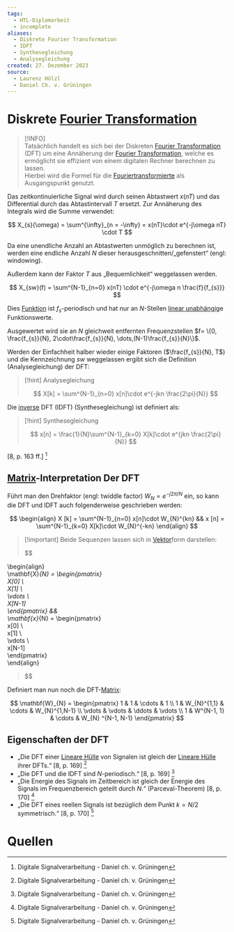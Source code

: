 ```yaml
---
tags:
  - HTL-Diplomarbeit
  - incomplete
aliases:
  - Diskrete Fourier Transformation
  - IDFT
  - Synthesegleichung
  - Analysegleichung
created: 27. Dezember 2023
source:
  - Laurenz Hölzl
  - Daniel Ch. v. Grüningen
---
```


# Diskrete [Fourier Transformation](../../Mathe/mathe%20(4)/Fourier%20Transformation.md)

> [!INFO]  
> Tatsächlich handelt es sich bei der Diskreten [Fourier Transformation](../../Mathe/mathe%20(4)/Fourier%20Transformation.md) (DFT) um eine Annäherung der [Fourier Transformation](../../Mathe/mathe%20(4)/Fourier%20Transformation.md), welche es ermöglicht sie effizient von einem digitalen Rechner berechnen zu lassen.  
Hierbei wird die Formel für die [Fouriertransformierte](../../Mathe/mathe%20(4)/Fourier%20Transformation.md#Fouriertransformierte) als Ausgangspunkt genutzt.

Das zeitkontinuierliche Signal wird durch seinen Abtastwert $x(nT)$ und das Differential durch das Abtastintervall $T$ ersetzt. Zur Annäherung des Integrals wird die Summe verwendet:

$$ X_{s}(\omega) = \sum^{\infty}_{n = -\infty} = x(nT)\cdot e^{-j\omega nT} \cdot T $$

Da eine unendliche Anzahl an Abtastwerten unmöglich zu berechnen ist, werden eine endliche Anzahl $N$ dieser herausgeschnitten/„gefenstert“ (engl: windowing).

Außerdem kann der Faktor $T$ aus „Bequemlichkeit“ weggelassen werden.

$$ X_{sw}(f) = \sum^{N-1}_{n=0} x(nT) \cdot e^{-j\omega n \frac{f}{f_{s}}} $$

Dies [Funktion](../../Mathe/Abbild.md) ist $f_{s}$-periodisch und hat nur an $N$-Stellen [linear unabhängig](../../Mathe/mathe%20(4)/Lineare%20Hülle.md)e Funktionswerte.

Ausgewertet wird sie an $N$ gleichweit entfernten Frequenzstellen $f= \{0, \frac{f_{s}}{N}, 2\cdot\frac{f_{s}}{N}, \dots,(N-1)\frac{f_{s}}{N}\}$.

Werden der Einfachheit halber wieder einige Faktoren ($\frac{f_{s}}{N}, T$) und die Kennzeichnung $sw$ weggelassen ergibt sich die Definition (Analysegleichung) der DFT:

> [!hint] Analysegleichung
>
> $$
> X[k] = \sum^{N-1}_{n=0} x[n]\cdot e^{-jkn \frac{2\pi}{N}}
> $$

Die [inverse](../../Mathe/mathe%20(4)/Invertierbarkeit.md) DFT (IDFT) (Synthesegleichung) ist definiert als:

> [!hint] Synthesegleichung
>
> $$
> x[n] = \frac{1}{N}\sum^{N-1}_{k=0} X[k]\cdot e^{jkn \frac{2\pi}{N}}
> $$

[8, p. 163 ff.] [^1]

## [Matrix](../../Mathe/mathe%20(4)/Matrix.md)-Interpretation Der DFT

Führt man den Drehfaktor (engl: twiddle factor) $W_{N} = e^{-j2\pi/N}$ ein, so kann die DFT und IDFT auch folgenderweise geschrieben werden:

$$
\begin{align}
X [k] = \sum^{N-1}_{n=0} x[n]\cdot W_{N}^{kn} && x [n] = \sum^{N-1}_{k=0} X[k]\cdot W_{N}^{-kn}
\end{align}
$$

> [!important] Beide Sequenzen lassen sich in [Vektor](../../Mathe/mathe%20(3)/Vektor.md)form darstellen:
>
> $$

\begin{align}  
\mathbf{X}_{N} = \begin{pmatrix}  
X[0] \\  
X[1] \\  
\vdots \\  
X[N-1]  
\end{pmatrix} &&  
\mathbf{x}_{N} = \begin{pmatrix}  
x[0] \\  
x[1] \\  
\vdots \\  
x[N-1]  
\end{pmatrix}  
\end{align}

> $$

Definiert man nun noch die DFT-[Matrix](../../Mathe/mathe%20(4)/Matrix.md):

$$
\mathbf{W}_{N} = \begin{pmatrix}
1 & 1 & \cdots & 1  \\
1 & W_{N}^{1,1} & \cdots & W_{N}^{1,N-1}  \\
\vdots  & \vdots & \ddots & \vdots \\
1 & W^{N-1, 1} & \cdots & W_{N} ^{N-1, N-1}
\end{pmatrix}
$$

## Eigenschaften der DFT

- „Die DFT einer [Lineare Hülle](../../Mathe/mathe%20(4)/Lineare%20Hülle.md) von Signalen ist gleich der [Lineare Hülle](../../Mathe/mathe%20(4)/Lineare%20Hülle.md) ihrer DFTs.“ [8, p. 169] [^1]
- „Die DFT und die IDFT sind $N$-periodisch.“ [8, p. 169] [^1]
- „Die Energie des Signals im Zeitbereich ist gleich der Energie des Signals im Frequenzbereich geteilt durch $N$.“ (Parceval-Theorem) [8, p. 170] [^1]
- „Die DFT eines reellen Signals ist bezüglich dem Punkt $k= N/2$ symmetrisch.“ [8, p. 170] [^1]

# Quellen

[^1]: Digitale Signalverarbeitung - Daniel ch. v. Grüningen